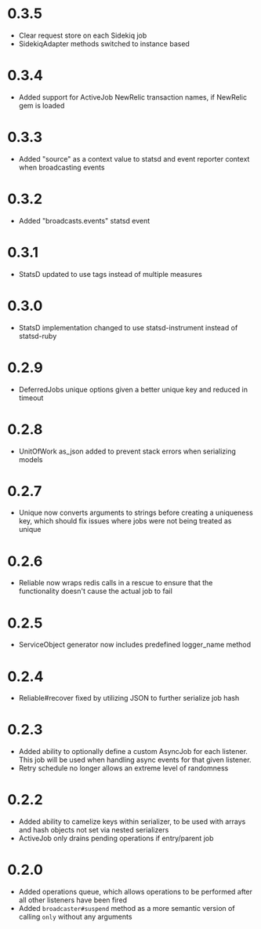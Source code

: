 # 0.3.5
- Clear request store on each Sidekiq job
- SidekiqAdapter methods switched to instance based 

# 0.3.4
- Added support for ActiveJob NewRelic transaction names, if NewRelic gem is loaded

# 0.3.3
- Added "source" as a context value to statsd and event reporter context when broadcasting events

# 0.3.2
- Added "broadcasts.events" statsd event

# 0.3.1
- StatsD updated to use tags instead of multiple measures

# 0.3.0
- StatsD implementation changed to use statsd-instrument instead of statsd-ruby

# 0.2.9
- DeferredJobs unique options given a better unique key and reduced in timeout

# 0.2.8
- UnitOfWork as_json added to prevent stack errors when serializing models

# 0.2.7
- Unique now converts arguments to strings before creating a uniqueness key, which should fix issues where jobs were not being treated as unique

# 0.2.6
- Reliable now wraps redis calls in a rescue to ensure that the functionality doesn't cause the actual job to fail

# 0.2.5
- ServiceObject generator now includes predefined logger_name method 

# 0.2.4
- Reliable#recover fixed by utilizing JSON to further serialize job hash

# 0.2.3
- Added ability to optionally define a custom AsyncJob for each listener. This job will be used when handling async events for that given listener.
- Retry schedule no longer allows an extreme level of randomness

# 0.2.2
- Added ability to camelize keys within serializer, to be used with arrays and hash objects not set via nested serializers
- ActiveJob only drains pending operations if entry/parent job

# 0.2.0
- Added operations queue, which allows operations to be performed after all other listeners have been fired
- Added `broadcaster#suspend` method as a more semantic version of calling `only` without any arguments